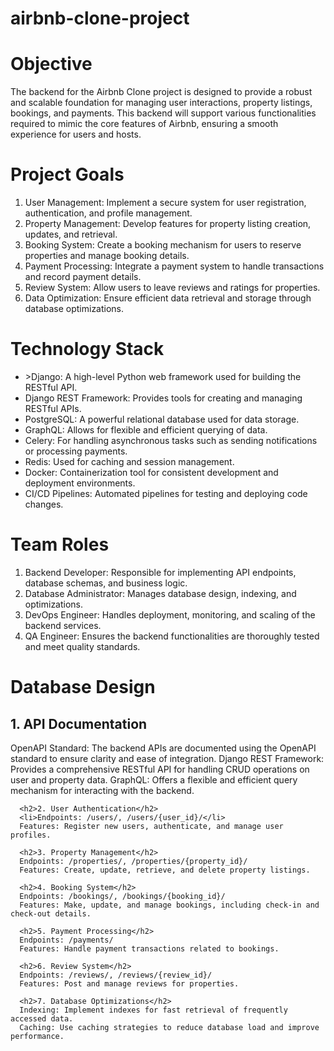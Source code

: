 # airbnb-clone-project

<h1>Objective</h1>
The backend for the Airbnb Clone project is designed to provide a robust and scalable foundation for managing user interactions, property listings, bookings, and payments. This backend will support various functionalities required to mimic the core features of Airbnb, ensuring a smooth experience for users and hosts.

<h1>Project Goals</h1>
      <ol>
            <li>User Management: Implement a secure system for user registration, authentication, and profile management.</li>
            <li>Property Management: Develop features for property listing creation, updates, and retrieval.</li>
            <li>Booking System: Create a booking mechanism for users to reserve properties and manage booking details.</li>
            <li>Payment Processing: Integrate a payment system to handle transactions and record payment details.</li>
            <li>Review System: Allow users to leave reviews and ratings for properties.</li>
            <li>Data Optimization: Ensure efficient data retrieval and storage through database optimizations.</li>
      </ol>



<h1>Technology Stack</h1>
<ul>
      <li>
        >Django: A high-level Python web framework used for building the RESTful API.
        </li>
      <li>
        Django REST Framework: Provides tools for creating and managing RESTful APIs.
        </li>
      <li>
        PostgreSQL: A powerful relational database used for data storage.</br>
        </li>
      <li>
        GraphQL: Allows for flexible and efficient querying of data.</br>
        </li>
      <li>
        Celery: For handling asynchronous tasks such as sending notifications or processing payments.</br>
        </li>
      <li>
        Redis: Used for caching and session management.</br>
        </li>
      <li>
        Docker: Containerization tool for consistent development and deployment environments.</br>
        </li>
      <li>
        CI/CD Pipelines: Automated pipelines for testing and deploying code changes.
        </li>
</ul>

<h1>Team Roles</h1>
      <ol>
            <li>Backend Developer: Responsible for implementing API endpoints, database schemas, and business logic.</li>
            <li>Database Administrator: Manages database design, indexing, and optimizations.</li>
            <li>DevOps Engineer: Handles deployment, monitoring, and scaling of the backend services.</li>
            <li>QA Engineer: Ensures the backend functionalities are thoroughly tested and meet quality standards.</li>
      </ol>
      
<h1>Database Design</h1>


</ul>
      <h2>1. API Documentation</h2>
      OpenAPI Standard: The backend APIs are documented using the OpenAPI standard to ensure clarity and ease of integration.
      Django REST Framework: Provides a comprehensive RESTful API for handling CRUD operations on user and property data.
      GraphQL: Offers a flexible and efficient query mechanism for interacting with the backend.
      
      <h2>2. User Authentication</h2>
      <li>Endpoints: /users/, /users/{user_id}/</li>
      Features: Register new users, authenticate, and manage user profiles.
      
      <h2>3. Property Management</h2>
      Endpoints: /properties/, /properties/{property_id}/
      Features: Create, update, retrieve, and delete property listings.
      
      <h2>4. Booking System</h2>
      Endpoints: /bookings/, /bookings/{booking_id}/
      Features: Make, update, and manage bookings, including check-in and check-out details.
      
      <h2>5. Payment Processing</h2>
      Endpoints: /payments/
      Features: Handle payment transactions related to bookings.
      
      <h2>6. Review System</h2>
      Endpoints: /reviews/, /reviews/{review_id}/
      Features: Post and manage reviews for properties.
      
      <h2>7. Database Optimizations</h2>
      Indexing: Implement indexes for fast retrieval of frequently accessed data.
      Caching: Use caching strategies to reduce database load and improve performance.



